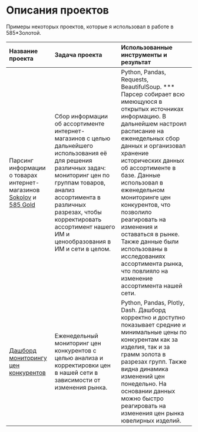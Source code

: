 # Описания проектов
Примеры некоторых проектов, которые я использовал в работе в 585*Золотой.

| Название проекта | Задача проекта | Использованные инструменты и результат |
| :-------------------- | :--------------------- |:----------------------------|
| Парсинг информации о товарах интернет-магазинов [Sokolov]() и [585 Gold]() | Сбор информации об ассортименте интернет-магазинов с целью дальнейшего использования её для решения различных задач: мониторинг цен по группам товаров, анализ ассортимента в различных разрезах, чтобы корректировать ассортимент нашего ИМ и ценообразования в ИМ и сети в целом. | Python, Pandas, Requests, BeautifulSoup. *** Парсер собирает всю имеющуюся в открытых источниках информацию. В дальнейшем настроил расписание на еженедельных сбор данных и организовал хранение исторических данных об ассортименте в базе. Данные использовал в еженедельном мониторинге цен конкурентов, что позволило реагировать на изменения и оставаться в рынке. Также данные были использованы в исследованиях ассортимента рынка, что повлияло на изменение ассортимента нашей сети. |
| [Дашборд мониторингу цен конкурентов]() | Еженедельный мониторинг цен конкурентов с целью анализа и корректировки цен в нашей сети в зависимости от изменения рынка. | Python, Pandas, Plotly, Dash. Дашборд корректно и доступно показывает средние и минимальные цены по конкурентам как за изделия, так и за грамм золота в разрезах групп. Также видна динамика изменений цен понедельно. На основании данных можно быстро реагировать на изменения цен рынка ювелирных изделий. |
